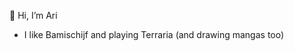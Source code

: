 👋 Hi, I’m Ari
- I like Bamischijf and playing Terraria (and drawing mangas too)

<!---
Azure-12/Azure-12 is a ✨ special ✨ repository because its `README.md` (this file) appears on your GitHub profile.
You can click the Preview link to take a look at your changes.
--->
